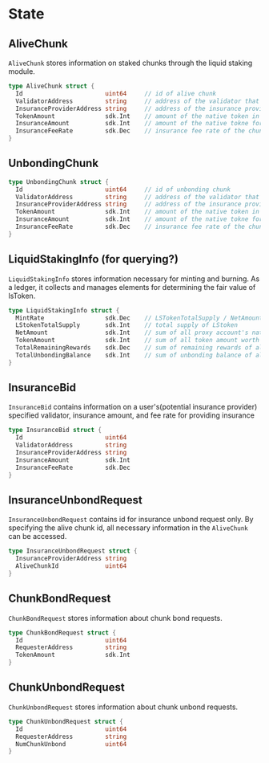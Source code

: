 <!-- order: 2 -->

# State

## AliveChunk

`AliveChunk` stores information on staked chunks through the liquid staking module.

```go
type AliveChunk struct {
  Id                       uint64     // id of alive chunk
  ValidatorAddress         string     // address of the validator that the chunk is staked to
  InsuranceProviderAddress string     // address of the insurance provider for the chunk
  TokenAmount              sdk.Int    // amount of the native token in the chunk
  InsuranceAmount          sdk.Int    // amount of the native tokne for insurance
  InsuranceFeeRate         sdk.Dec    // insurance fee rate of the chunk
}
```

## UnbondingChunk

```go
type UnbondingChunk struct {
  Id                       uint64     // id of unbonding chunk
  ValidatorAddress         string     // address of the validator that the chunk is staked to
  InsuranceProviderAddress string     // address of the insurance provider for the chunk
  TokenAmount              sdk.Int    // amount of the native token in the chunk
  InsuranceAmount          sdk.Int    // amount of the native tokne for insurance
  InsuranceFeeRate         sdk.Dec    // insurance fee rate of the chunk
}
```

## LiquidStakingInfo (for querying?)

`LiquidStakingInfo` stores information necessary for minting and burning. As a ledger, it collects and manages elements for determining the fair value of lsToken.

```go
type LiquidStakingInfo struct {
  MintRate                 sdk.Dec    // LSTokenTotalSupply / NetAmount
  LStokenTotalSupply       sdk.Int    // total supply of LStoken
  NetAmount                sdk.Int    // sum of all proxy account's native token balance
  TokenAmount              sdk.Int    // sum of all token amount worth of delegation shares + native token balance of each proxy accounts
  TotalRemainingRewards    sdk.Dec    // sum of remaining rewards of all proxy accounts
  TotalUnbondingBalance    sdk.Int    // sum of unbonding balance of all proxy accounts
}
```

## InsuranceBid

`InsuranceBid` contains information on a user's(potential insurance provider) specified validator, insurance amount, and fee rate for providing insurance

```go
type InsuranceBid struct {
  Id                       uint64
  ValidatorAddress         string
  InsuranceProviderAddress string
  InsuranceAmount          sdk.Int
  InsuranceFeeRate         sdk.Dec
}
```

## InsuranceUnbondRequest

`InsuranceUnbondRequest` contains id for insurance unbond request only. By specifying the alive chunk id, all necessary information in the `AliveChunk` can be accessed.

```go
type InsuranceUnbondRequest struct {
  InsuranceProviderAddress string
  AliveChunkId             uint64
}
```

## ChunkBondRequest

`ChunkBondRequest` stores information about chunk bond requests.

```go
type ChunkBondRequest struct {
  Id                       uint64
  RequesterAddress         string
  TokenAmount              sdk.Int
}
```

## ChunkUnbondRequest

`ChunkUnbondRequest` stores information about chunk unbond requests.

```go
type ChunkUnbondRequest struct {
  Id                       uint64
  RequesterAddress         string
  NumChunkUnbond           uint64
}
```
